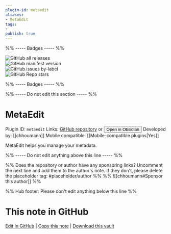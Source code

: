 ```yaml
---
plugin-id: metaedit
aliases:
- MetaEdit
tags: 
- 
publish: true
---
```


%% ----- Badges ----- %%

![GitHub all releases](https://img.shields.io/github/downloads/chhoumann/MetaEdit/total?color=573E7A&logo=github&style=for-the-badge)   
![GitHub manifest version](https://img.shields.io/github/manifest-json/v/chhoumann/MetaEdit?color=573E7A&logo=github&style=for-the-badge)   
![GitHub issues by-label](https://img.shields.io/github/issues/chhoumann/MetaEdit/help%20wanted?color=573E7A&logo=github&style=for-the-badge)   
![GitHub Repo stars](https://img.shields.io/github/stars/chhoumann/MetaEdit?color=573E7A&logo=github&style=for-the-badge)

%% ----- Badges ----- %%

%% ----- Do not edit this section ----- %%

# MetaEdit

Plugin ID: `metaedit`
Links: [GitHub repository](https://github.com/chhoumann/MetaEdit) or [<button id=HH>Open in Obsidian</button>](obsidian://goto-plugin?id=metaedit)
Developed by: [[chhoumann]]
Mobile compatible: [[Mobile-compatible plugins|Yes]]

MetaEdit helps you manage your metadata.

%% ----- Do not edit anything above this line ----- %% 

%% Does the repository or author have any sponsoring links? Uncomment the next line and add them to the author's note. If they don't, please delete the placeholder tag: #placeholder/author %%
%% ![[chhoumann#Sponsor this author]] %%

%% Hub footer: Please don't edit anything below this line %%

# This note in GitHub

<span class="git-footer">[Edit In GitHub](https://github.dev/obsidian-community/obsidian-hub/blob/main/02%20-%20Community%20Expansions/02.05%20All%20Community%20Expansions/Plugins/metaedit.md "git-hub-edit-note") | [Copy this note](https://raw.githubusercontent.com/obsidian-community/obsidian-hub/main/02%20-%20Community%20Expansions/02.05%20All%20Community%20Expansions/Plugins/metaedit.md "git-hub-copy-note") | [Download this vault](https://github.com/obsidian-community/obsidian-hub/archive/refs/heads/main.zip "git-hub-download-vault") </span>
